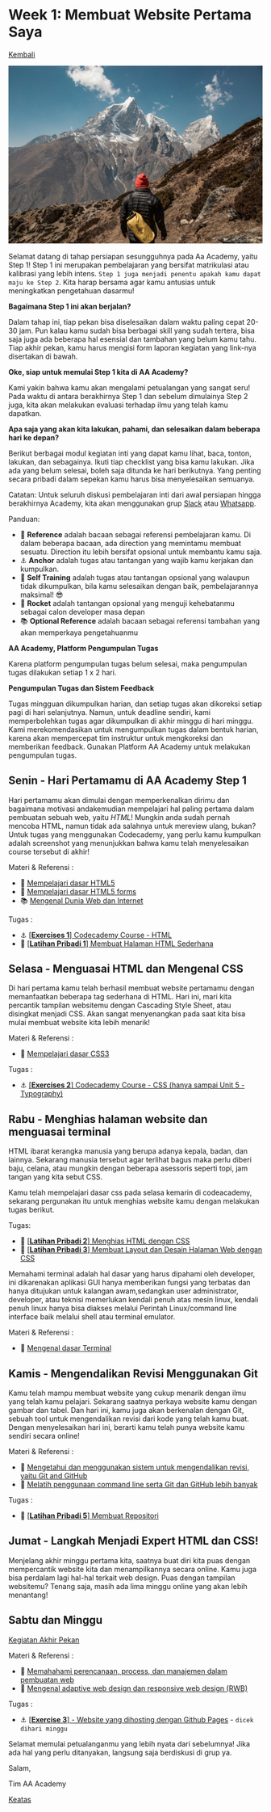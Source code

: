 # Week 1: Membuat Website Pertama Saya

[Kembali](README.md)

![Header](./week-1/assets/header-w1.jpg)

Selamat datang di tahap persiapan sesungguhnya pada Aa Academy, yaitu Step 1! Step 1 ini merupakan pembelajaran yang bersifat matrikulasi atau kalibrasi yang lebih intens. `Step 1 juga menjadi penentu apakah kamu dapat maju ke Step 2`. Kita harap bersama agar kamu antusias untuk meningkatkan pengetahuan dasarmu!

**Bagaimana Step 1 ini akan berjalan?**

Dalam tahap ini, tiap pekan bisa diselesaikan dalam waktu paling cepat 20-30 jam. Pun kalau kamu sudah bisa berbagai skill yang sudah tertera, bisa saja juga ada beberapa hal esensial dan tambahan yang belum kamu tahu. Tiap akhir pekan, kamu harus mengisi form laporan kegiatan yang link-nya disertakan di bawah.

**Oke, siap untuk memulai Step 1 kita di AA Academy?**

Kami yakin bahwa kamu akan mengalami petualangan yang sangat seru! Pada waktu di antara berakhirnya Step 1 dan sebelum dimulainya Step 2 juga, kita akan melakukan evaluasi terhadap ilmu yang telah kamu dapatkan.

**Apa saja yang akan kita lakukan, pahami, dan selesaikan dalam beberapa hari ke depan?**

Berikut berbagai modul kegiatan inti yang dapat kamu lihat, baca, tonton, lakukan, dan sebagainya. Ikuti tiap checklist yang bisa kamu lakukan. Jika ada yang belum selesai, boleh saja ditunda ke hari berikutnya. Yang penting secara pribadi dalam sepekan kamu harus bisa menyelesaikan semuanya.

Catatan: Untuk seluruh diskusi pembelajaran inti dari awal persiapan hingga berakhirnya Academy, kita akan menggunakan grup [Slack](https://slack.com/) atau [Whatsapp](https://web.whatsapp.com).

Panduan:
- :notebook_with_decorative_cover: **Reference** adalah bacaan sebagai referensi pembelajaran kamu. Di dalam beberapa bacaan, ada direction yang memintamu membuat sesuatu. Direction itu lebih bersifat opsional untuk membantu kamu saja.
- :anchor: **Anchor** adalah tugas atau tantangan yang wajib kamu kerjakan dan kumpulkan.
- 💪 **Self Training** adalah tugas atau tantangan opsional yang walaupun tidak dikumpulkan, bila kamu selesaikan dengan baik, pembelajarannya maksimal! 😎
- :rocket: **Rocket** adalah tantangan opsional yang menguji kehebatanmu sebagai calon developer masa depan
- :books: **Optional Reference** adalah bacaan sebagai referensi tambahan yang akan memperkaya pengetahuanmu

**AA Academy, Platform Pengumpulan Tugas**

Karena platform pengumpulan tugas belum selesai, maka pengumpulan tugas dilakukan setiap 1 x 2 hari.

**Pengumpulan Tugas dan Sistem Feedback**

Tugas mingguan dikumpulkan harian, dan setiap tugas akan dikoreksi setiap pagi di hari selanjutnya. Namun, untuk deadline sendiri, kami memperbolehkan tugas agar dikumpulkan di akhir minggu di hari minggu. Kami merekomendasikan untuk mengumpulkan tugas dalam bentuk harian, karena akan mempercepat tim instruktur untuk mengkoreksi dan memberikan feedback. Gunakan Platform AA Academy untuk melakukan pengumpulan tugas.

## Senin - Hari Pertamamu di AA Academy Step 1
Hari pertamamu akan dimulai dengan memperkenalkan dirimu dan bagaimana motivasi andakemudian mempelajari hal paling pertama dalam pembuatan sebuah web, yaitu *HTML*! Mungkin anda sudah pernah mencoba HTML, namun tidak ada salahnya untuk mereview ulang, bukan? Untuk tugas yang menggunakan Codecademy, yang perlu kamu kumpulkan adalah screenshot yang menunjukkan bahwa kamu telah menyelesaikan course tersebut di akhir!

Materi & Referensi :
- :notebook_with_decorative_cover:
[Mempelajari dasar HTML5](./week-1/learn/html5-basics.md)
- :notebook_with_decorative_cover:
[Mempelajari dasar HTML5 forms](./week-1/learn/html5-forms-basics.md)
- :books:
[Mengenal Dunia Web dan Internet](./week-1/learn/internet-web.md)

Tugas :
- :anchor:
[[**Exercises 1**] Codecademy Course - HTML](https://www.codecademy.com/learn/learn-html)
- 💪
[[**Latihan Pribadi 1**] Membuat Halaman HTML Sederhana](./week-1/challenge/anchor-laman-web-pertamaku.md)

## Selasa - Menguasai HTML dan Mengenal CSS
Di hari pertama kamu telah berhasil membuat website pertamamu dengan memanfaatkan beberapa tag sederhana di HTML. Hari ini, mari kita percantik tampilan websitemu dengan Cascading Style Sheet, atau disingkat menjadi CSS. Akan sangat menyenangkan pada saat kita bisa mulai membuat website kita lebih menarik!

Materi & Referensi :
- :notebook_with_decorative_cover:
[Mempelajari dasar CSS3](./week-1/learn/css3-basics.md)

Tugas :
- :anchor: [[**Exercises 2**] Codecademy Course - CSS (hanya sampai Unit 5 - Typography)](https://www.codecademy.com/learn/learn-css)

## Rabu - Menghias halaman website dan menguasai terminal
HTML ibarat kerangka manusia yang berupa adanya kepala, badan, dan lainnya. Sekarang manusia tersebut agar terlihat bagus maka perlu diberi baju, celana, atau mungkin dengan beberapa asessoris seperti topi, jam tangan yang kita sebut CSS.

Kamu telah mempelajari dasar css pada selasa kemarin di codeacademy, sekarang pergunakan itu untuk menghias website kamu dengan melakukan tugas berikut.

Tugas:
- 💪 [[**Latihan Pribadi 2**] Menghias HTML dengan CSS](./week-1/challenge/anchor-css-selector-and-styling.md)
- 💪 [[**Latihan Pribadi 3**] Membuat Layout dan Desain Halaman Web dengan CSS](./week-1/challenge/anchor-css-layouting.md)

Memahami terminal adalah hal dasar yang harus dipahami oleh developer, ini dikarenakan aplikasi GUI hanya memberikan fungsi yang terbatas dan hanya ditujukan untuk kalangan awam,sedangkan user administrator, developer, atau teknisi memerlukan kendali penuh atas mesin linux, kendali penuh linux hanya bisa diakses melalui Perintah Linux/command line interface baik melalui shell atau terminal emulator.

Materi & Referensi :

- :notebook_with_decorative_cover:
[Mengenal dasar Terminal](./week-1/learn/terminal-basics.md)


## Kamis - Mengendalikan Revisi Menggunakan Git
Kamu telah mampu membuat website yang cukup menarik dengan ilmu yang telah kamu pelajari. Sekarang saatnya perkaya website kamu dengan gambar dan tabel. Dan hari ini, kamu juga akan berkenalan dengan Git, sebuah tool untuk mengendalikan revisi dari kode yang telah kamu buat. Dengan menyelesaikan hari ini, berarti kamu telah punya website kamu sendiri secara online!

Materi & Referensi :

- :notebook_with_decorative_cover:
[Mengetahui dan menggunakan sistem untuk mengendalikan revisi, yaitu Git and GitHub](./week-1/learn/git-github-basics.md)
- :notebook_with_decorative_cover:
[Melatih penggunaan command line serta Git dan GitHub lebih banyak](./week-1/learn/cli-git-github-practice.md)

Tugas :
- 💪
[[**Latihan Pribadi 5**] Membuat Repositori](./week-1/challenge/git-repo-anchor.md)


## Jumat - Langkah Menjadi Expert HTML dan CSS!
Menjelang akhir minggu pertama kita, saatnya buat diri kita puas dengan mempercantik website kita dan
menampilkannya secara online. Kamu juga bisa perdalam lagi hal-hal terkait web design. Puas dengan tampilan websitemu? Tenang saja, masih ada lima minggu online yang akan lebih menantang!

## Sabtu dan Minggu
[Kegiatan Akhir Pekan](./week-1/learn/kegiatan-weekend-1.md)

Materi & Referensi :
- :notebook_with_decorative_cover:
[Memahahami perencanaan, process, dan manajemen dalam pembuatan web](./week-1/learn/web-dev-process.md)
- :notebook_with_decorative_cover:
[Mengenal adaptive web design dan responsive web design (RWB)](./week-1/learn/web-design.md)

Tugas :
- :anchor:
[[**Exercise 3**] - Website yang dihosting dengan Github Pages](./week-1/learn/github-pages-rev.md) - `dicek dihari minggu`

Selamat memulai petualanganmu yang lebih nyata dari sebelumnya! Jika ada hal yang perlu ditanyakan, langsung saja berdiskusi di grup ya.

Salam,

Tim AA Academy

[Keatas](#week-1-membuat-website-pertama-saya)
